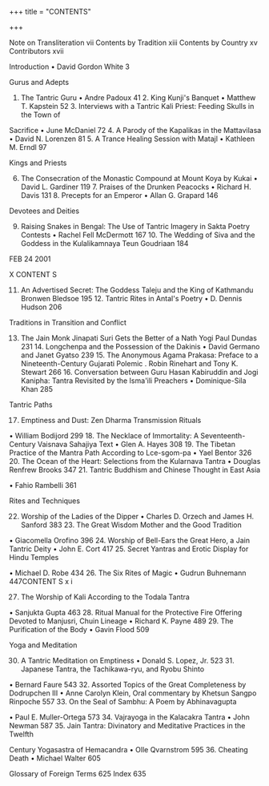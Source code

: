 +++
title = "CONTENTS"

+++

Note on Transliteration vii  Contents by Tradition xiii  Contents by Country xv  Contributors xvii  

Introduction • David Gordon White 3  

Gurus and Adepts  

1. The Tantric Guru • Andre Padoux 41  2. King Kunji's Banquet • Matthew T. Kapstein 52  3. Interviews with a Tantric Kali Priest: Feeding Skulls in the Town of  

Sacrifice • June McDaniel 72  4. A Parody of the Kapalikas in the Mattavilasa • David N. Lorenzen 81  5. A Trance Healing Session with Matajl • Kathleen M. Erndl 97  

Kings and Priests  

6. The Consecration of the Monastic Compound at Mount Koya by  Kukai • David L. Gardiner 119  7. Praises of the Drunken Peacocks • Richard H. Davis 131  8. Precepts for an Emperor • Allan G. Grapard 146  

Devotees and Deities  

9. Raising Snakes in Bengal: The Use of Tantric Imagery in Sakta  Poetry Contests • Rachel Fell McDermott 167  10. The Wedding of Siva and the Goddess in the Kulalikamnaya  Teun Goudriaan 184  

FEB 24 2001 

X CONTENT S  

11. An Advertised Secret: The Goddess Taleju and the King of  Kathmandu Bronwen Bledsoe 195  12. Tantric Rites in Antal's Poetry • D. Dennis Hudson 206  

Traditions in Transition and Conflict  

13. The Jain Monk Jinapati Suri Gets the Better of a Nath Yogi  Paul Dundas 231  14. Longchenpa and the Possession of the Dakinis • David Germano  and Janet Gyatso 239  15. The Anonymous Agama Prakasa: Preface to a Nineteenth-Century  Gujarati Polemic . Robin Rinehart and Tony K. Stewart 266  16. Conversation between Guru Hasan Kabiruddin and Jogi Kanipha:  Tantra Revisited by the Isma'ili Preachers • Dominique-Sila Khan 285  

Tantric Paths  

17. Emptiness and Dust: Zen Dharma Transmission Rituals  

• William Bodijord 299  18. The Necklace of Immortality: A Seventeenth-Century Vaisnava  Sahajiya Text • Glen A. Hayes 308  19. The Tibetan Practice of the Mantra Path According to Lce-sgom-pa  • Yael Bentor 326  20. The Ocean of the Heart: Selections from the Kularnava Tantra  • Douglas Renfrew Brooks 347  21. Tantric Buddhism and Chinese Thought in East Asia  

• Fahio Rambelli 361  

Rites and Techniques  

22. Worship of the Ladies of the Dipper • Charles D. Orzech  and James H. Sanford 383  23. The Great Wisdom Mother and the Good Tradition  

• Giacomella Orofino 396  24. Worship of Bell-Ears the Great Hero, a Jain Tantric Deity  • John E. Cort 417  25. Secret Yantras and Erotic Display for Hindu Temples  

• Michael D. Robe 434  26. The Six Rites of Magic • Gudrun Buhnemann 447CONTENT S x i  

27. The Worship of Kali According to the Todala Tantra  

• Sanjukta Gupta 463  28. Ritual Manual for the Protective Fire Offering Devoted to Manjusri,  Chuin Lineage • Richard K. Payne 489  29. The Purification of the Body • Gavin Flood 509  

Yoga and Meditation  

30. A Tantric Meditation on Emptiness • Donald S. Lopez, Jr. 523  31. Japanese Tantra, the Tachikawa-ryu, and Ryobu Shinto  

• Bernard Faure 543  32. Assorted Topics of the Great Completeness by Dodrupchen III  • Anne Carolyn Klein, Oral commentary by Khetsun Sangpo Rinpoche 557  33. On the Seal of Sambhu: A Poem by Abhinavagupta  

• Paul E. Muller-Ortega 573  34. Vajrayoga in the Kalacakra Tantra • John Newman 587  35. Jain Tantra: Divinatory and Meditative Practices in the Twelfth 

Century Yogasastra of Hemacandra • Olle Qvarnstrom 595  36. Cheating Death • Michael Walter 605  

Glossary of Foreign Terms 625  Index 635 
